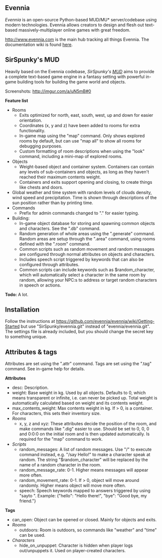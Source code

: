 Evennia
-----------------------
*Evennia* is an open-source Python-based MUD/MU\* server/codebase using modern technologies. Evennia allows creators to design and flesh out text-based massively-multiplayer online games with great freedom.

http://www.evennia.com is the main hub tracking all things Evennia. The documentation wiki is found [here](https://github.com/evennia/evennia/wiki).

SirSpunky's MUD
-----------------------
Heavily based on the Evennia codebase, *SirSpunky's [MUD](http://en.wikipedia.org/wiki/MUD)* aims to provide a complete text-based game engine in a fantasy setting with powerful in-game building tools for building the game world and objects.

Screenshots: http://imgur.com/a/uN5mB#0

**Feature list**
* Rooms
    * Exits optimized for north, east, south, west, up and down for easier orientation.
    * Coordinates (x, y and z) have been added to rooms for extra functionality.
    * In-game map using the "map" command. Only shows explored rooms by default, but can use "map all" to show all rooms for debugging purposes.
    * Custom formatting of room descriptions when using the "look" command, including a mini-map of explored rooms.
* Objects
    * Weight-based object and container system. Containers can contain any levels of sub-containers and objects, as long as they haven't reached their maximum contents weight.
    * Containers and exits support opening and closing, to create things like chests and doors.
* Global weather and time system with random levels of clouds density, wind speed and precipitation. Time is shown through descriptions of the sun position rather than by printing time.
* Commands
    * Prefix for admin commands changed to "." for easier typing.
* Building:
    * In-game object database for storing and spawning common objects and characters. See the ".db" command.
    * Random generation of whole areas using the ".generate" command. Random areas are setup through the ".area" command, using rooms defined with the ".room" command.
    * Common scripts such as random movement and random messages are configured through normal attributes on objects and characters.
    * Includes speech script triggered by keywords that can also be configured through attributes.
    * Common scripts can include keywords such as $random_character, which will automatically select a character in the same room by random, allowing your NPC:s to address or target random characters in speech or actions.

**Todo:** A lot.

Installation
-----------------------
Follow the instructions at https://github.com/evennia/evennia/wiki/Getting-Started but use "SirSpunky/evennia.git" instead of "evennia/evennia.git". The settings file is already included, but you should change the secret key to something unique.

Attributes & tags
-----------------------
Attributes are set using the ".attr" command. Tags are set using the ".tag" command. See in-game help for details.

**Attributes**
* desc: Description.
* weight: Base weight in kg. Used by all objects. Defaults to 0, which means transparent or infinite, i.e. can never be picked up. Total weight is automatically calculated based on weight and its contents weight.
* max_contents_weight: Max contents weight in kg. If > 0, is a container. For characters, this sets their inventory size.
* *Rooms*
    * x, y, z and xyz: These attributes decide the position of the room, and make commands like ".dig" easier to use. Should be set to 0, 0, 0 and 0:0:0 on the initial room and is then updated automatically. Is required for the "map" command to work.
* *Scripts*
    * random_messages: A list of random messages. Use "/" to execute command instead, e.g. "/say Hello!" to make a character speak at random. The string "$random_character" will be replaced by the name of a random character in the room.
    * random_message_rate: 0-1. Higher means messages will appear more often.
    * random_movement_rate: 0-1. If > 0, object will move around randomly. Higher means object will move more often.
    * speech: Speech keywords mapped to answers triggered by using "sayto <character> <keyword>". Example: {"hello": "Hello there!", "bye": "Good bye, my friend."}

**Tags**
* can_open: Object can be opened or closed. Mainly for objects and exits.
* *Rooms*
    * outdoors: Room is outdoors, so commands like "weather" and "time" can be used.
* *Characters*
    * hide_on_unpuppet: Character is hidden when player logs out/unpuppets it. Used on player-created characters.
